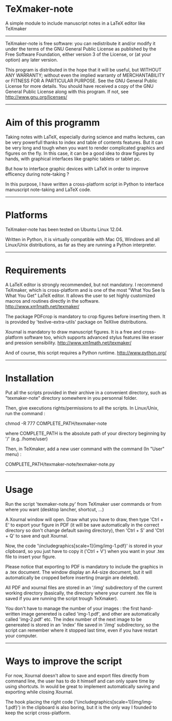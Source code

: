 TeXmaker-note
=============

A simple module to include manuscript notes in a LaTeX editor like TeXmaker

_______________________________________________________


TeXmaker-note is free software: you can redistribute it and/or modify it under the terms of the GNU General Public License as published by the Free Software Foundation, either version 3 of the License, or (at your option) any later version.
                                                                         
This program is distributed in the hope that it will be useful, but WITHOUT ANY WARRANTY; without even the implied warranty of MERCHANTABILITY or FITNESS FOR A PARTICULAR PURPOSE.  See the GNU General Public License for more details. You should have received a copy of the GNU General Public License along with this program.  If not, see <http://www.gnu.org/licenses/> 

_______________________________________________________

Aim of this programm
=
Taking notes with LaTeX, especially during science and maths lectures, can be very powerfull thanks to index and table of contents features. But it can be very long and tough when you want to render complicated graphics and figures on the fly. In this case, it can be a good idea to draw figures by hands, with graphical interfaces like graphic tablets or tablet pc.

But how to interface graphic devices with LaTeX in order to improve efficency during note-taking ?

In this purpose, I have written a cross-platform script in Python to interface manuscript note-taking and LaTeX code.

_______________________________________________________
Platforms
=
TeXmaker-note has been tested on Ubuntu Linux 12.04.

Written in Python, it is virtually compatible with Mac OS, Windows and all Linux/Unix distributions, as far as they are running a Python interpreter.
_______________________________________________________
Requirements
=
A LaTeX editor is strongly recommended, but not mandatory. I recommend TeXmaker, which is cross-platform and is one of the most "What You See Is What You Get" LaTeX editor. It allows the user to set highly customized macros and routines directly in the software. http://www.xm1math.net/texmaker/

The package PDFcrop is mandatory to crop figures before inserting them. It is provided by 'texlive-extra-utils' package on TeXlive distributions.

Xournal is mandatory to draw manuscript figures. It is a free and cross-platform software too, which supports advanced stylus features like eraser and pression sensibility. http://www.xm1math.net/texmaker/

And of course, this script requires a Python runtime. http://www.python.org/
_______________________________________________________
Installation
=
Put all the scripts provided in their archive in a convenient directory, such as "texmaker-note" directory somewhere in you personnal folder.

Then, give executions rights/permissions to all the scripts. In Linux/Unix, run the command :

  chmod -R 777 COMPLETE_PATH/texmaker-note
  
where COMPLETE_PATH is the absolute path of your directory beginning by '/' (e.g. /home/user)

Then, in TeXmaker, add a new user command with the command (In "User" menu) :

  COMPLETE_PATH/texmaker-note/texmaker-note.py

_______________________________________________________
Usage
=
Run the script 'texmaker-note.py' from TeXmaker user commands or from where you want (desktop lancher, shortcut, ...)

A Xournal window will open. Draw what you have to draw, then type 'Ctrl + E' to export your figure in PDF (it will be save automatically in the correct directory so don't change default saving directory), then 'Ctrl + S' and 'Ctrl + Q' to save and quit Xournal.

Now, the code '\includegraphics[scale=1]{img/img-1.pdf}' is stored in your clipboard, so you just have to copy it ('Ctrl + V') when you want in your .tex file to insert your figure.

Please notice that exporting to PDF is mandatory to include the graphics in a .tex document. The window display an A4-size document, but it will automatically be cropped before inserting (margin are deleted).

All PDF and xournal files are stored in an '/img' subdirectory of the current working directory (basically, the directory where your current .tex file is saved if you are running the script trough TeXmaker).

You don't have to manage the number of your images : the first hand-written image genereted is called 'img-1.pdf', and other are automatically called 'img-2.pdf' etc. The index number of the next image to be genereated is stored in an 'index' file saved in '/img' subdirectory, so the script can remember where it stopped last time, even if you have restart your computer.

_______________________________________________________
Ways to improve the script
=
For now, Xournal doesn't allow to save and export files directly from command line, the user has to do it himself and can only spare time by using shortcuts. In would be great to implement automatically saving and exporting while closing Xournal.

The hook placing the right code ('\includegraphics[scale=1]{img/img-1.pdf}') in the clipboard is also boring, but it is the only way I founded to keep the script cross-platform.
